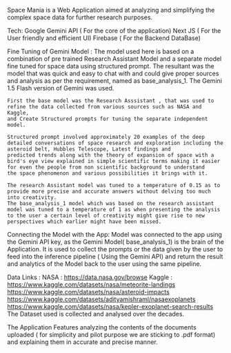 Space Mania is a Web Application aimed at analyzing and simplifying the complex space data for further research purposes.

Tech:
   Google Gemini API ( For the core of the application)
   Next JS ( For the User friendly and efficient UI)
   Firebase ( For the Backend DataBase)


Fine Tuning of Gemini Model :
    The model used here is based on a combination of pre trained Research Assistant Model and a separate model fine tuned for space data using structured prompt.
    The resultant was the model that was quick and easy to chat with and could give proper sources and analysis as per the requirement, named as base_analysis_1.
    The Gemini 1.5 Flash version of Gemini was used.

    First the base model was the Research Asssistant , that was used to refine the data collected from various sources such as NASA and Kaggle,
    and Create Structured prompts for tuning the separate independent model.

    Structured prompt involved approximately 20 examples of the deep detailed conversations of space research and exploration including the asteroid belt, Hubbles Telescope, Latest findings and 
    predicted trends along with the theory of expansion of space with a bird's eye view explained in simple scientific terms making it easier for even the people from non scientific background to understand
    the space phenomenon and various possibilities it brings with it.

    The research Assistant model was tuned to a temperature of 0.15 as to provide more precise and accurate answers without delving too much into creativity.
    The base_analysis_1 model which was based on the research assistant model was tuned to a temperature of 1 as when presenting the analysis to the user a certain level of creativity might give rise to new
    perspectives which earlier might have been missed.

Connecting the Model with the App:
    Model was connected to the app using the Gemini API key, as the Gemini Model( base_analysis_1) is the brain of the Application.
    It is used to collect the prompts or the data given by the user to feed into the inference pipeline ( Using the Gemini API) and return the result and analytics of the Model back to the user using the 
    same pipeline.
    
Data Links :
    NASA : https://data.nasa.gov/browse
    Kaggle : https://www.kaggle.com/datasets/nasa/meteorite-landings
             https://www.kaggle.com/datasets/nasa/asteroid-impacts
             https://www.kaggle.com/datasets/adityamishraml/nasaexoplanets
             https://www.kaggle.com/datasets/nasa/kepler-exoplanet-search-results
The Dataset used is collected and analysed over the decades.

The Application Features analyzing the contents of the documents uploaded ( for simplicity and pilot purpose we are sticking to .pdf format) and explaining them in accurate and precise manner.

